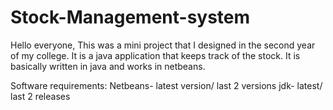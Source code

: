 # Stock-Management-system
Hello everyone, This was a mini project that I designed in the second year of my college. It is a java application that keeps track of the stock. It is basically written in java and works in netbeans.

Software requirements:
Netbeans- latest version/ last 2 versions
jdk- latest/ last 2 releases

